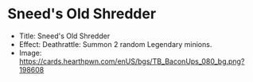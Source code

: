 # Sneed's Old Shredder
- Title:  Sneed's Old Shredder
- Effect:  Deathrattle: Summon 2 random Legendary minions.
- Image:  https://cards.hearthpwn.com/enUS/bgs/TB_BaconUps_080_bg.png?198608
